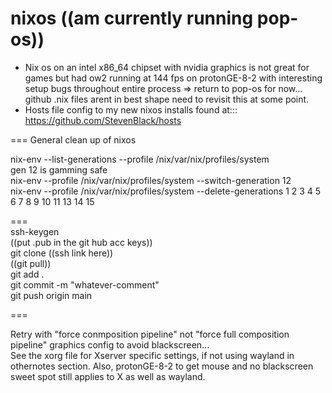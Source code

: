 # nixos  ((am currently running pop-os))  
- Nix os on an intel x86_64 chipset with nvidia graphics is not great for games but had ow2 running at 144 fps on protonGE-8-2 with interesting setup bugs throughout entire process => return to pop-os for now... github .nix files arent in best shape need to revisit this at some point.     
- Hosts file config to my new nixos installs found at::: https://github.com/StevenBlack/hosts

=== General clean up of nixos  
  
nix-env --list-generations --profile /nix/var/nix/profiles/system  
gen 12 is gamming safe  
nix-env --profile /nix/var/nix/profiles/system --switch-generation 12  
nix-env --profile /nix/var/nix/profiles/system --delete-generations 1 2 3 4 5 6 7 8 9 10 11 13 14 15  
  
===  
ssh-keygen  
((put .pub in the git hub acc keys))  
git clone ((ssh link here))  
((git pull))  
git add .  
git commit -m "whatever-comment"  
git push origin main  
  
===  
  
Retry with "force conmposition pipeline" not "force full composition pipeline" graphics config to avoid blackscreen...  
See the xorg file for Xserver specific settings, if not using wayland in othernotes section. Also, protonGE-8-2 to get mouse and no blackscreen sweet spot still applies to X as well as wayland.    

